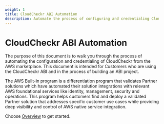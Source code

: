 ```yaml
---
weight: 1
title: CloudCheckr ABI Automation
description: Automate the process of configuring and credentialing CloudCheckr from the AWS marketplace
---
```


# CloudCheckr ABI Automation

The purpose of this document is to walk you through the process of automating the configuration and credentialing of CloudCheckr from the AWS marketplace. This document is intended for Customers who are using the CloudCheckr ABI and in the process of building an ABI project.

The AWS Built-in program is a differentiation program that validates Partner solutions which have automated their solution integrations with relevant AWS foundational services like identity, management, security and operations. This program helps customers find and deploy a validated Partner solution that addresses specific customer use cases while providing deep visibility and control of AWS native service integration.

Choose [Overview](/overview/index.html) to get started.
